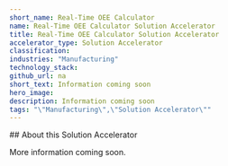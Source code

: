 ```yaml
---
short_name: Real-Time OEE Calculator
name: Real-Time OEE Calculator Solution Accelerator
title: Real-Time OEE Calculator Solution Accelerator
accelerator_type: Solution Accelerator
classification: 
industries: "Manufacturing"
technology_stack: 
github_url: na
short_text: Information coming soon
hero_image: 
description: Information coming soon
tags: "\"Manufacturing\",\"Solution Accelerator\""
---
```

​​## About this Solution Accelerator

More information coming soon.